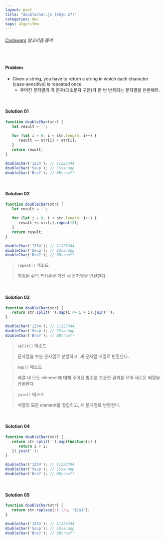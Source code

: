 ```yaml
---
layout: post
title: "doubleChar.js (8kyu 27)"
categories: dev
tags: algorithm
---
```


###### [Codewars](https://www.codewars.com) 알고리즘 풀이

<br>

#### Problem

- Given a string, you have to return a string in which each character (case-sensitive) is repeated once.
  - 주어진 문자열의 각 문자(대소문자 구분)가 한 번 반복되는 문자열을 반환해라.

<br>

#### Solution 01

```js
function doubleChar(str) {
   let result = '';
   
   for (let i = 0; i < str.length; i++) {
      result += str[i] + str[i];
   }
   return result;
}

doubleChar('1234');	// 11223344
doubleChar('Ssup');	// SSssuupp
doubleChar('Bro?');	// BBrroo??
```

<br>

#### Solution 02

```js
function doubleChar(str) {
   let result = '';
   
   for (let i = 0; i < str.length; i++) {
      result += str[i].repeat(2);
   }
   return result;
}

doubleChar('1234');	// 11223344
doubleChar('Ssup');	// SSssuupp
doubleChar('Bro?');	// BBrroo??
```

> `repeat()` 메소드
>
> 지정된 수의 복사본을 가진 새 문자열을 반환한다.

<br>

#### Solution 03

```js
function doubleChar(str) {
   return str.split('').map(i => i + i).join('');
}

doubleChar('1234');	// 11223344
doubleChar('Ssup');	// SSssuupp
doubleChar('Bro?');	// BBrroo??
```

> `split()` 메소드
>
> 문자열을 부분 문자열로 분할하고, 새 문자열 배열로 반환한다.

> `map()` 메소드
>
> 배열 내 모든 element에 대해 주어진 함수를 호출한 결과를 모아 새로운 배열을 반환한다.

> `join()` 메소드
>
> 배열의 모든 element를 결합하고, 새 문자열로 반환한다.

<br>

#### Solution 04

```js
function doubleChar(str) {
   return str.split('').map(function(i) {
      return i + i;
   }).join('');
}

doubleChar('1234');	// 11223344
doubleChar('Ssup');	// SSssuupp
doubleChar('Bro?');	// BBrroo??
```

<br>

#### Solution 05

```js
function doubleChar(str) {
   return str.replace(/(.)/g, '$1$1');
}

doubleChar('1234');	// 11223344
doubleChar('Ssup');	// SSssuupp
doubleChar('Bro?');	// BBrroo??
```

<br>